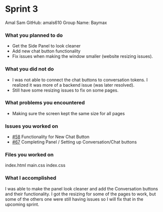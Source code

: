# Sprint 3

Amal Sam
GitHub: amals610
Group Name: Baymax

### What you planned to do
- Get the Side Panel to look cleaner
- Add new chat button functionality
- Fix issues when making the window smaller (website resizing issues).

### What you did not do
- I was not able to connect the chat buttons to conversation tokens. I realized it was more of
  a backend issue (was later resolved).
- Still have some resizing issues to fix on some pages. 

### What problems you encountered
- Making sure the screen kept the same size for all pages

### Issues you worked on
- [#58](https://github.com/MariAuxHer/Baymax/issues/58) Functionality for New Chat Button 
- [#67](https://github.com/MariAuxHer/Baymax/issues/58) Completing Panel / Setting up Conversation/Chat buttons 

### Files you worked on
 index.html
 main.css
 index.css
 

### What I accomplished
I was able to make the panel look cleaner and add the Conversation buttons and their functionality.
I got the resizing for some of the pages to work, but some of the others one were still having issues so I will fix
that in the upcoming sprint. 
